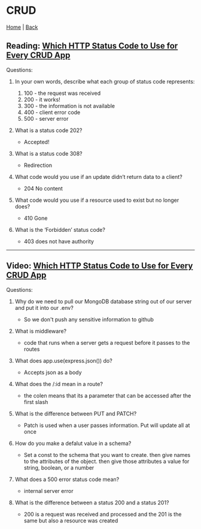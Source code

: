# CRUD


[Home](/README.md) | [Back](/301-main/301TableofContents.md)

## Reading: [Which HTTP Status Code to Use for Every CRUD App](https://www.moesif.com/blog/technical/api-design/Which-HTTP-Status-Code-To-Use-For-Every-CRUD-App/)


Questions: 

1. In your own words, describe what each group of status code represents:



    <ol>
      <li>100 - the request was received </li>
      <li>200 - it works! </li>
      <li>300 - the information is not available </li>
      <li>400 - client error code </li>
      <li>500 - server error </li>
      
    </ol>
1. What is a status code 202?



    <ul>
      <li> Accepted!</li>
    </ul>
1. What is a status code 308?



    <ul>
      <li>Redirection </li>
    </ul>
1. What code would you use if an update didn’t return data to a client?



    <ul>
      <li>204 No content</li>
    </ul>
1. What code would you use if a resource used to exist but no longer does?



    <ul>
      <li>410 Gone </li>
    </ul>
1. What is the ‘Forbidden’ status code?



    <ul>
      <li>403 does not have authority </li>
    </ul>
___


## Video: [Which HTTP Status Code to Use for Every CRUD App](https://www.youtube.com/watch?v=fgTGADljAeg)


Questions: 

1. Why do we need to pull our MongoDB database string out of our server and put it into our .env?

    <ul>
      <li> So we don't push any sensitive information to github</li>
    </ul>
1. What is middleware?

    <ul>
      <li>code that runs when a server gets a request  before it passes to the routes</li>
    </ul>
1. What does app.use(express.json()) do?

    <ul>
      <li>Accepts json as a body </li>
    </ul>
1. What does the /:id mean in a route?

    <ul>
      <li> the colen means that its a parameter that can be accessed after the first slash </li>
    </ul>
1. What is the difference between PUT and PATCH?
    <ul>
      <li>Patch is used when a user passes information. Put will update all at once</li>
    </ul>
1. How do you make a defalut value in a schema?


    <ul>
      <li>Set a const to the schema that you want to create. then give names to the attributes of the object. then give those attributes a value for string, boolean, or a number</li>
    </ul>

1. What does a 500 error status code mean?


    <ul>
      <li>internal server error</li>
    </ul>
1. What is the difference between a status 200 and a status 201?


    <ul>
      <li>200 is a request was received and processed and the 201 is the same but also a resource was created </li>
    </ul>
